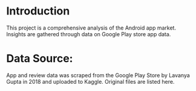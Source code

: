 # Introduction

This project is a comprehensive analysis of the Android app market. Insights are gathered through data on Google Play store app data.

# Data Source:

App and review data was scraped from the Google Play Store by Lavanya Gupta in 2018 and uploaded to Kaggle. Original files are listed here.

